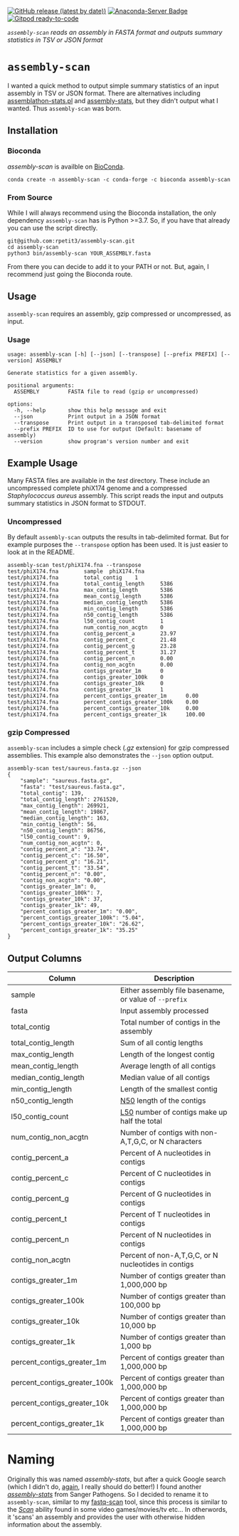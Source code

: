 [![GitHub release (latest by date)](https://img.shields.io/github/v/release/rpetit3/assembly-scan))](https://github.com/bactopia/rpetit3/assembly-scan)
[![Anaconda-Server Badge](https://anaconda.org/bioconda/assembly-scan/badges/downloads.svg)](https://anaconda.org/bioconda/assembly-scan)
[![Gitpod ready-to-code](https://img.shields.io/badge/Gitpod-ready--to--code-908a85?logo=gitpod)](https://gitpod.io/#https://github.com/rpetit3/assembly-scan)

_`assembly-scan` reads an assembly in FASTA format and outputs summary statistics
in TSV or JSON format_

# `assembly-scan`

I wanted a quick method to output simple summary statistics of an input assembly
in TSV or JSON format. There are alternatives including
[assemblathon-stats.pl](https://github.com/ucdavis-bioinformatics/assemblathon2-analysis)
and [assembly-stats](https://github.com/sanger-pathogens/assembly-stats), but
they didn't output what I wanted. Thus `assembly-scan` was born.

## Installation

### Bioconda

*assembly-scan* is availble on [BioConda](https://bioconda.github.io/recipes/assembly-scan/README.html).

```{bash}
conda create -n assembly-scan -c conda-forge -c bioconda assembly-scan
```

### From Source

While I will always recommend using the Bioconda installation, the only dependency
`assembly-scan` has is Python >=3.7. So, if you have that already you can use the
script directly.

```{bash}
git@github.com:rpetit3/assembly-scan.git
cd assembly-scan
python3 bin/assembly-scan YOUR_ASSEMBLY.fasta
```

From there you can decide to add it to your PATH or not. But, again, I recommend
just going the Bioconda route.

## Usage

`assembly-scan` requires an assembly, gzip compressed or uncompressed, as input.

### Usage

```{bash}
usage: assembly-scan [-h] [--json] [--transpose] [--prefix PREFIX] [--version] ASSEMBLY

Generate statistics for a given assembly.

positional arguments:
  ASSEMBLY         FASTA file to read (gzip or uncompressed)

options:
  -h, --help       show this help message and exit
  --json           Print output in a JSON format
  --transpose      Print output in a transposed tab-delimited format
  --prefix PREFIX  ID to use for output (Default: basename of assembly)
  --version        show program's version number and exit
```

## Example Usage

Many FASTA files are available in the _test_ directory. These include an uncompressed
complete phiX174 genome and a compressed _Staphylococcus aureus_ assembly. This script
reads the input and outputs summary statistics in JSON format to STDOUT.

### Uncompressed

By default `assembly-scan` outputs the results in tab-delimited format. But for example
purposes the `--transpose` option has been used. It is just easier to look at in the
README.

```{bash}
assembly-scan test/phiX174.fna --transpose
test/phiX174.fna        sample  phiX174.fna
test/phiX174.fna        total_contig    1
test/phiX174.fna        total_contig_length     5386
test/phiX174.fna        max_contig_length       5386
test/phiX174.fna        mean_contig_length      5386
test/phiX174.fna        median_contig_length    5386
test/phiX174.fna        min_contig_length       5386
test/phiX174.fna        n50_contig_length       5386
test/phiX174.fna        l50_contig_count        1
test/phiX174.fna        num_contig_non_acgtn    0
test/phiX174.fna        contig_percent_a        23.97
test/phiX174.fna        contig_percent_c        21.48
test/phiX174.fna        contig_percent_g        23.28
test/phiX174.fna        contig_percent_t        31.27
test/phiX174.fna        contig_percent_n        0.00
test/phiX174.fna        contig_non_acgtn        0.00
test/phiX174.fna        contigs_greater_1m      0
test/phiX174.fna        contigs_greater_100k    0
test/phiX174.fna        contigs_greater_10k     0
test/phiX174.fna        contigs_greater_1k      1
test/phiX174.fna        percent_contigs_greater_1m      0.00
test/phiX174.fna        percent_contigs_greater_100k    0.00
test/phiX174.fna        percent_contigs_greater_10k     0.00
test/phiX174.fna        percent_contigs_greater_1k      100.00
```

### gzip Compressed

`assembly-scan` includes a simple check (_.gz_ extension) for gzip compressed
assemblies. This example also demonstrates the `--json` option output.

```{bash}
assembly-scan test/saureus.fasta.gz --json
{
    "sample": "saureus.fasta.gz",
    "fasta": "test/saureus.fasta.gz",
    "total_contig": 139,
    "total_contig_length": 2761520,
    "max_contig_length": 269921,
    "mean_contig_length": 19867,
    "median_contig_length": 163,
    "min_contig_length": 56,
    "n50_contig_length": 86756,
    "l50_contig_count": 9,
    "num_contig_non_acgtn": 0,
    "contig_percent_a": "33.74",
    "contig_percent_c": "16.50",
    "contig_percent_g": "16.21",
    "contig_percent_t": "33.54",
    "contig_percent_n": "0.00",
    "contig_non_acgtn": "0.00",
    "contigs_greater_1m": 0,
    "contigs_greater_100k": 7,
    "contigs_greater_10k": 37,
    "contigs_greater_1k": 49,
    "percent_contigs_greater_1m": "0.00",
    "percent_contigs_greater_100k": "5.04",
    "percent_contigs_greater_10k": "26.62",
    "percent_contigs_greater_1k": "35.25"
}
```

## Output Columns

| Column                       | Description |
|------------------------------|--|
| sample                       | Either assembly file basename, or value of `--prefix` |
| fasta                        | Input assembly processed                              |
| total_contig                 | Total number of contigs in the assembly               |
| total_contig_length          | Sum of all contig lengths                             |
| max_contig_length            | Length of the longest contig                          |
| mean_contig_length           | Average length of all contigs                         |
| median_contig_length         | Median value of all contigs                           |
| min_contig_length            | Length of the smallest contig                         |
| n50_contig_length            | [N50](https://en.wikipedia.org/wiki/N50,_L50,_and_related_statistics) length of the contigs                    |
| l50_contig_count             | [L50](https://en.wikipedia.org/wiki/N50,_L50,_and_related_statistics) number of contigs make up half the total |
| num_contig_non_acgtn         | Number of contigs with non-A,T,G,C, or N characters   |
| contig_percent_a             | Percent of A nucleotides in contigs                   |
| contig_percent_c             | Percent of C nucleotides in contigs                   |
| contig_percent_g             | Percent of G nucleotides in contigs                   |
| contig_percent_t             | Percent of T nucleotides in contigs                   |
| contig_percent_n             | Percent of N nucleotides in contigs                   |
| contig_non_acgtn             | Percent of non-A,T,G,C, or N nucleotides in contigs   |
| contigs_greater_1m           | Number of contigs greater than 1,000,000 bp           |
| contigs_greater_100k         | Number of contigs greater than 100,000 bp             |
| contigs_greater_10k          | Number of contigs greater than 10,000 bp              |
| contigs_greater_1k           | Number of contigs greater than 1,000 bp               |
| percent_contigs_greater_1m   | Percent of contigs greater than 1,000,000 bp          |
| percent_contigs_greater_100k | Percent of contigs greater than 1,000,000 bp          |
| percent_contigs_greater_10k  | Percent of contigs greater than 1,000,000 bp          |
| percent_contigs_greater_1k   | Percent of contigs greater than 1,000,000 bp          |

# Naming

Originally this was named _assembly-stats_, but after a quick Google search (which I
didn't do, [again](https://github.com/rpetit3/fastq-scan#naming), I really should do
better!) I found another [_assembly-stats_](https://github.com/sanger-pathogens/assembly-stats)
from Sanger Pathogens. So I decided to rename it to `assembly-scan`, similar to my
[fastq-scan](https://github.com/rpetit3/fastq-scan) tool, since this process is similar
to the [_Scan_](https://tvtropes.org/pmwiki/pmwiki.php/Main/EnemyScan) ability found in
some video games/movies/tv etc... In otherwords, it 'scans' an assembly and provides the
user with otherwise hidden information about the assembly.
